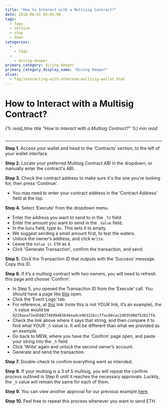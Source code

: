 ```yaml
---
title: "How to Interact with a Multisig Contract?"
date: 2018-06-01 00:03:00
tags:
  - faqs
  - service
  - stop
  - down
categories:
  - 
    - faqs
  - 
    - diving-deeper
primary_category: diving-deeper
primary_category_display_name: "Diving Deeper"
alias:
  - faq/interacting-with-ethereum-multisig-wallet.html
---
```


# __How to Interact with a Multisig Contract?__
###### {% read_time title "How to Interact with a Multisig Contract?" %} min read
***

**Step 1.** Access your wallet and head to the ‘Contracts’ section, to the left of your wallet interface.

**Step 2.** Locate your preferred Multisig Contract ABI in the dropdown, or manually enter the contract's ABI.

**Step 3.** Check the contract address to make sure it's the one you're looking for, then press 'Continue'.
* You may need to enter your contract address in the ‘Contract Address’ field at the top.

**Step 4.** Select ‘Execute’ from the dropdown menu.
* Enter the address you want to send to in the `_To` field.
* Enter the amount you want to send in the `_Value` field.
* In the `Data` field, type `0x`. This sets it to empty.
* We suggest sending a small amount first, to test the waters.
* Unlock the owner’s address, and click `Write`.
* Leave the `Value in ETH` as `0`.
* Click 'Generate Transaction', confirm the transaction, and send.

**Step 5.** Click the Transaction ID that outputs with the ‘Success’ message. Copy this ID.

**Step 6.** If it’s a multisig contract with two owners, you will need to refresh this page and choose ‘Confirm’.
* In Step 5, you opened the Transaction ID from the ‘Execute’ call. You should have a page like [this](https://etherscan.io/tx/0x0c643a1ae66637217f24791df05071c7849941a1231cf9fa2a0daf145da833e3) open.
* Click the ‘Event Logs’ tab.
* For reference, at [this](https://etherscan.io/tx/0x47e4cc8748e296d9b5d85ebd9bd705177bb1940517b084a2efcca11feeb2391d#eventlog) link (note this is not YOUR link, it’s an example), the `_h` value would be `9228aeaf3ed560274899483646ea4ce9b322bccffac60cac2d035d08752617f4`.
* Check the link above where it says that string, and then compare it to find what YOUR `_h` value is. It will be different than what we provided as an example.
* Go back to MEW, where you have the ‘Confirm’ page open, and paste your string into the `_h` field.
* Click ‘Write’ again and unlock the second owner’s account.
* Generate and send the transaction.

**Step 7.** Double-check to confirm everything went as intended.

**Step 8.** If your multisig is a 3 of 5 multisig, you will repeat the confirm process outlined in Step 6 until it reaches the necessary approvals. Luckily, the `_h` value will remain the same for each of them.

**Step 9.** You can view another approval for our previous example [here](https://etherscan.io/tx/0x47e4cc8748e296d9b5d85ebd9bd705177bb1940517b084a2efcca11feeb2391d#eventlog).

**Step 10.** Feel free to repeat this process whenever you want to send ETH.
